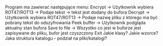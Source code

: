 Program ma zawierać następujące menu:
Encrypt -> Użytkownik wybiera ROT47/ROT13 -> Podaje tekst -> tekst jest dodany do bufora
Decrypt -> Użytkownik wybiera ROT47/ROT13 -> Podaje nazwę pliku z którego ma być pobrany tekst do odszyfrowania
Peek buffer -> Użytkownik podgląda aktualny stan bufora
Save to file -> Wszystko co jest w buforze jest zapisywane do pliku, bufor jest czyszczony
Exit
Jakie klasy?
Jakie wzorce?
Jaka struktura katalogu - podział na pliki/katalogi?